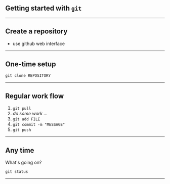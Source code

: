 ## Getting started with `git`

---

## Create a repository

- use github web interface


---


## One-time setup

`git clone REPOSITORY`



---


## Regular work flow

1. `git pull`
2.  *do some work ...*
3.  `git add FILE`
4.  `git commit -m "MESSAGE"`
5.  `git push`

---

## Any time

What's going on?

    git status


---
